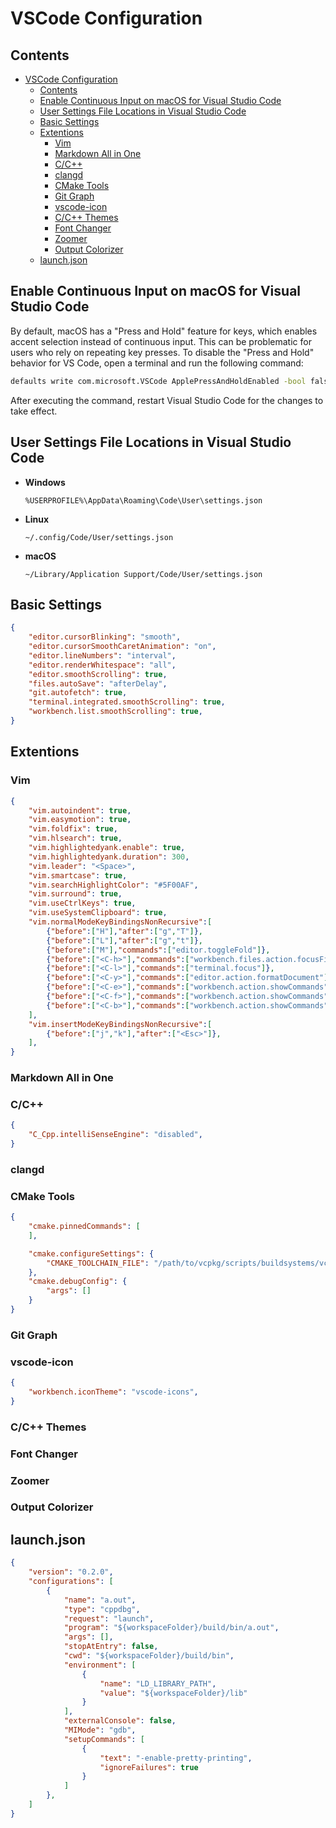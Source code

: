 # VSCode Configuration

## Contents
- [VSCode Configuration](#vscode-configuration)
  - [Contents](#contents)
  - [Enable Continuous Input on macOS for Visual Studio Code](#enable-continuous-input-on-macos-for-visual-studio-code)
  - [User Settings File Locations in Visual Studio Code](#user-settings-file-locations-in-visual-studio-code)
  - [Basic Settings](#basic-settings)
  - [Extentions](#extentions)
    - [Vim](#vim)
    - [Markdown All in One](#markdown-all-in-one)
    - [C/C++](#cc)
    - [clangd](#clangd)
    - [CMake Tools](#cmake-tools)
    - [Git Graph](#git-graph)
    - [vscode-icon](#vscode-icon)
    - [C/C++ Themes](#cc-themes)
    - [Font Changer](#font-changer)
    - [Zoomer](#zoomer)
    - [Output Colorizer](#output-colorizer)
  - [launch.json](#launchjson)

## Enable Continuous Input on macOS for Visual Studio Code

By default, macOS has a "Press and Hold" feature for keys, which enables accent selection instead of continuous input. This can be problematic for users who rely on repeating key presses. To disable the "Press and Hold" behavior for VS Code, open a terminal and run the following command:

``` sh
defaults write com.microsoft.VSCode ApplePressAndHoldEnabled -bool false
```

After executing the command, restart Visual Studio Code for the changes to take effect.

## User Settings File Locations in Visual Studio Code

- **Windows**

    `%USERPROFILE%\AppData\Roaming\Code\User\settings.json`

- **Linux**

    `~/.config/Code/User/settings.json`

- **macOS**

    `~/Library/Application Support/Code/User/settings.json`

## Basic Settings

``` json
{
    "editor.cursorBlinking": "smooth",
    "editor.cursorSmoothCaretAnimation": "on",
    "editor.lineNumbers": "interval",
    "editor.renderWhitespace": "all",
    "editor.smoothScrolling": true,
    "files.autoSave": "afterDelay",
    "git.autofetch": true,
    "terminal.integrated.smoothScrolling": true,
    "workbench.list.smoothScrolling": true,
}
```

## Extentions

### Vim

``` json
{
    "vim.autoindent": true,
    "vim.easymotion": true,
    "vim.foldfix": true,
    "vim.hlsearch": true,
    "vim.highlightedyank.enable": true,
    "vim.highlightedyank.duration": 300,
    "vim.leader": "<Space>",
    "vim.smartcase": true,
    "vim.searchHighlightColor": "#5F00AF",
    "vim.surround": true,
    "vim.useCtrlKeys": true,
    "vim.useSystemClipboard": true,
    "vim.normalModeKeyBindingsNonRecursive":[
        {"before":["H"],"after":["g","T"]},
        {"before":["L"],"after":["g","t"]},
        {"before":["M"],"commands":["editor.toggleFold"]},
        {"before":["<C-h>"],"commands":["workbench.files.action.focusFilesExplorer"]},
        {"before":["<C-l>"],"commands":["terminal.focus"]},
        {"before":["<C-y>"],"commands":["editor.action.formatDocument"]},
        {"before":["<C-e>"],"commands":["workbench.action.showCommands"]},
        {"before":["<C-f>"],"commands":["workbench.action.showCommands"]},
        {"before":["<C-b>"],"commands":["workbench.action.showCommands"]},
    ],
    "vim.insertModeKeyBindingsNonRecursive":[
        {"before":["j","k"],"after":["<Esc>"]},
    ],
}
```

### Markdown All in One

### C/C++

``` json
{
    "C_Cpp.intelliSenseEngine": "disabled",
}
```

### clangd

### CMake Tools

``` json
{
    "cmake.pinnedCommands": [
    ],

    "cmake.configureSettings": {
        "CMAKE_TOOLCHAIN_FILE": "/path/to/vcpkg/scripts/buildsystems/vcpkg.cmake",
    },
    "cmake.debugConfig": {
        "args": []
    }
}
```

### Git Graph

### vscode-icon

``` json
{
    "workbench.iconTheme": "vscode-icons",
}
```

### C/C++ Themes

### Font Changer

### Zoomer

### Output Colorizer

## launch.json

``` json
{
    "version": "0.2.0",
    "configurations": [
        {
            "name": "a.out",
            "type": "cppdbg",
            "request": "launch",
            "program": "${workspaceFolder}/build/bin/a.out",
            "args": [],
            "stopAtEntry": false,
            "cwd": "${workspaceFolder}/build/bin",
            "environment": [
                {
                    "name": "LD_LIBRARY_PATH",
                    "value": "${workspaceFolder}/lib"
                }
            ],
            "externalConsole": false,
            "MIMode": "gdb",
            "setupCommands": [
                {
                    "text": "-enable-pretty-printing",
                    "ignoreFailures": true
                }
            ]
        },
    ]
}
```

